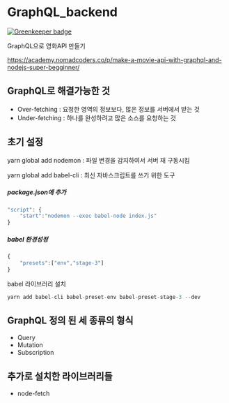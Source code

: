 # GraphQL_backend

[![Greenkeeper badge](https://badges.greenkeeper.io/seongjoojin/GraphQL_backend.svg)](https://greenkeeper.io/)

GraphQL으로 영화API 만들기

https://academy.nomadcoders.co/p/make-a-movie-api-with-graphql-and-nodejs-super-begginner/

## GraphQL로 해결가능한 것
- Over-fetching : 요청한 영역의 정보보다, 많은 정보를 서버에서 받는 것
- Under-fetching : 하나를 완성하려고 많은 소스를 요청하는 것

## 초기 설정

yarn global add nodemon
: 파일 변경을 감지하여서 서버 재 구동시킴

yarn global add babel-cli
: 최신 자바스크립트를 쓰기 위한 도구

##### package.json에 추가

```js
"script": {
    "start":"nodemon --exec babel-node index.js"
}
```

##### babel 환경성정

```js
{
    "presets":["env","stage-3"]
}
```

babel 라이브러리 설치

```js
yarn add babel-cli babel-preset-env babel-preset-stage-3 --dev
```

## GraphQL 정의 된 세 종류의 형식

- Query
- Mutation
- Subscription

## 추가로 설치한 라이브러리들

- node-fetch
